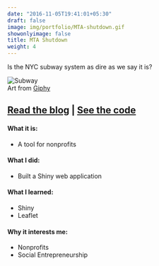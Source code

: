 ```yaml
---
date: "2016-11-05T19:41:01+05:30"
draft: false
image: img/portfolio/MTA-shutdown.gif
showonlyimage: false
title: MTA Shutdown
weight: 4
---
```


Is the NYC subway system as dire as we say it is?
<!--more-->

![Subway][1]  
Art from [Giphy](https://giphy.com/gifs/ny-subway-nanarausch-prince-street-8LV2OWXGs6xH2)


## [**Read the blog**](https://jasonbixonblog.netlify.com/posts/2019-01-24-mapping-cyclist-safety-in-new-york-city/) | [**See the code**](https://github.com/jbixon13/Radix-blog/tree/master/_posts/2019-01-24-mapping-cyclist-safety-in-new-york-city)    

#### What it is:  
* A tool for nonprofits

#### What I did:  
* Built a Shiny web application

#### What I learned:  
* Shiny
* Leaflet

#### Why it interests me:  
* Nonprofits
* Social Entrepreneurship 

[1]: /img/portfolio/MTA-shutdown.gif
